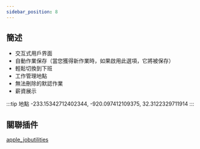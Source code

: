 ```yaml
---
sidebar_position: 8
---
```


## 簡述

- 交互式用戶界面
- 自動作業保存（當您獲得新作業時，如果啟用此選項，它將被保存）
- 輕鬆切換到下班
- 工作管理地點
- 無法刪除的默認作業
- 薪資展示

:::tip 地點
-233.15342712402344, -920.097412109375, 32.3122329711914
:::

## 關聯插件

[apple_jobutilities](./jobuti)